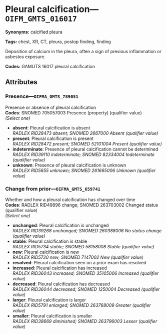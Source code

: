 # Pleural calcification—`OIFM_GMTS_016017`

**Synonyms:** calcified pleura

**Tags:** chest, XR, CT, pleura, postop finding, finding

Deposition of calcium in the pleura, often a sign of previous inflammation or asbestos exposure.

**Codes:** GAMUTS 16017 pleural calcification

## Attributes

### Presence—`OIFMA_GMTS_789051`

Presence or absence of pleural calcification  
**Codes**: SNOMED 705057003 Presence (property) (qualifier value)  
*(Select one)*

- **absent**: Pleural calcification is absent  
_RADLEX RID28473 absent; SNOMED 2667000 Absent (qualifier value)_
- **present**: Pleural calcification is present  
_RADLEX RID28472 present; SNOMED 52101004 Present (qualifier value)_
- **indeterminate**: Presence of pleural calcification cannot be determined  
_RADLEX RID39110 indeterminate; SNOMED 82334004 Indeterminate (qualifier value)_
- **unknown**: Presence of pleural calcification is unknown  
_RADLEX RID5655 unknown; SNOMED 261665006 Unknown (qualifier value)_

### Change from prior—`OIFMA_GMTS_659741`

Whether and how a pleural calcification has changed over time  
**Codes**: RADLEX RID49896 change; SNOMED 263703002 Changed status (qualifier value)  
*(Select one)*

- **unchanged**: Pleural calcification is unchanged  
_RADLEX RID39268 unchanged; SNOMED 260388006 No status change (qualifier value)_
- **stable**: Pleural calcification is stable  
_RADLEX RID5734 stable; SNOMED 58158008 Stable (qualifier value)_
- **new**: Pleural calcification is new  
_RADLEX RID5720 new; SNOMED 7147002 New (qualifier value)_
- **resolved**: Pleural calcification seen on a prior exam has resolved  
- **increased**: Pleural calcification has increased  
_RADLEX RID36043 increased; SNOMED 35105006 Increased (qualifier value)_
- **decreased**: Pleural calcification has decreased  
_RADLEX RID36044 decreased; SNOMED 1250004 Decreased (qualifier value)_
- **larger**: Pleural calcification is larger  
_RADLEX RID5791 enlarged; SNOMED 263768009 Greater (qualifier value)_
- **smaller**: Pleural calcification is smaller  
_RADLEX RID38669 diminished; SNOMED 263796003 Lesser (qualifier value)_